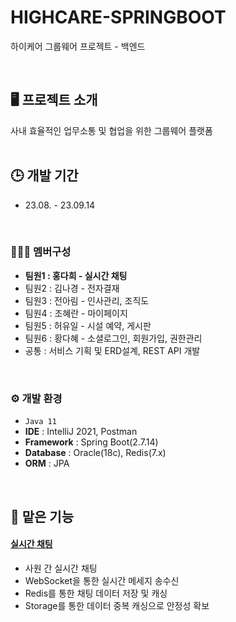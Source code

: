 # HIGHCARE-SPRINGBOOT
하이케어 그룹웨어 프로젝트 - 백엔드

<br>

## 🖥️ 프로젝트 소개
사내 효율적인 업무소통 및 협업을 위한 그룹웨어 플랫폼
<br>
<br>

## 🕒 개발 기간
* 23.08. - 23.09.14

<br>

### 🧑‍🤝‍🧑 멤버구성
 - **팀원1 : 홍다희 - 실시간 채팅**
 - 팀원2 : 김나경 - 전자결재
 - 팀원3 : 전아림 - 인사관리, 조직도
 - 팀원4 : 조혜란 - 마이페이지
 - 팀원5 : 허유일 - 시설 예약, 게시판
 - 팀원6 : 황다혜 - 소셜로그인, 회원가입, 권한관리
 - 공통  : 서비스 기획 및 ERD설계, REST API 개발

<br>

### ⚙️ 개발 환경
- `Java 11`
- **IDE** : IntelliJ 2021, Postman
- **Framework** : Spring Boot(2.7.14)
- **Database** : Oracle(18c), Redis(7.x)
- **ORM** : JPA

<br>

## 📌 맡은 기능
#### [실시간 채팅](https://github.com/daheeh/HIGHCARE-SPRINGBOOT/tree/main/highcare/src/main/java/com/highright/highcare/chatting)
- 사원 간 실시간 채팅
- WebSocket을 통한 실시간 메세지 송수신
- Redis를 통한 채팅 데이터 저장 및 캐싱
- Storage를 통한 데이터 중복 캐싱으로 안정성 확보

<br>
